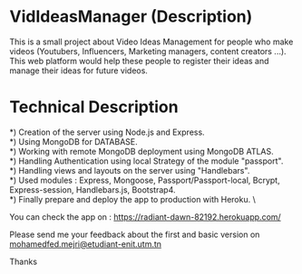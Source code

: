 # VidIdeasManager (Description)

This is a small project about Video Ideas Management for people who make videos (Youtubers, Influencers, Marketing managers, content creators ...). \
This web platform would help these people to register their ideas and manage their ideas for future videos.  

# Technical Description   

*) Creation of the server using Node.js and Express. \
*) Using MongoDB for DATABASE. \
*) Working with remote MongoDB deployment using MongoDB ATLAS. \
*) Handling Authentication using local Strategy of the module "passport".  \
*) Handling views and layouts on the server using "Handlebars".  \
*) Used modules : Express, Mongoose, Passport/Passport-local, Bcrypt, Express-session, Handlebars.js, Bootstrap4.  \
*) Finally prepare and deploy the app to production with Heroku.   \

You can check the app on : https://radiant-dawn-82192.herokuapp.com/     

Please send me your feedback about the first and basic version on mohamedfed.mejri@etudiant-enit.utm.tn    

Thanks
